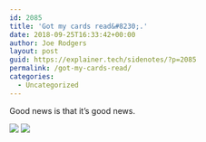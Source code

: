 ```yaml
---
id: 2085
title: 'Got my cards read&#8230;.'
date: 2018-09-25T16:33:42+00:00
author: Joe Rodgers
layout: post
guid: https://explainer.tech/sidenotes/?p=2085
permalink: /got-my-cards-read/
categories:
  - Uncategorized
---
```

Good news is that it&#8217;s good news.

<img class="posthaven-gallery-image" src="https://i1.wp.com/phaven-prod.s3.amazonaws.com/files/image_part/asset/2141183/_dvyjTb8jSeJguH5Px4zVVfIBh4/medium_temperance_2.jpg?resize=800%2C1067&#038;ssl=1" data-posthaven-state="processed" data-medium-src="https://i1.wp.com/phaven-prod.s3.amazonaws.com/files/image_part/asset/2141183/_dvyjTb8jSeJguH5Px4zVVfIBh4/medium_temperance_2.jpg?resize=800%2C1067&#038;ssl=1" data-medium-width="800" data-medium-height="1067" data-large-src="https://phaven-prod.s3.amazonaws.com/files/image_part/asset/2141183/_dvyjTb8jSeJguH5Px4zVVfIBh4/large_temperance_2.jpg" data-large-width="1200" data-large-height="1600" data-thumb-src="https://phaven-prod.s3.amazonaws.com/files/image_part/asset/2141183/_dvyjTb8jSeJguH5Px4zVVfIBh4/thumb_temperance_2.jpg" data-thumb-width="200" data-thumb-height="200" data-xlarge-src="https://phaven-prod.s3.amazonaws.com/files/image_part/asset/2141183/_dvyjTb8jSeJguH5Px4zVVfIBh4/xlarge_temperance_2.jpg" data-xlarge-width="2400" data-xlarge-height="3200" data-orig-src="https://phaven-prod.s3.amazonaws.com/files/image_part/asset/2141183/_dvyjTb8jSeJguH5Px4zVVfIBh4/temperance_2.jpg" data-orig-width="3024" data-orig-height="4032" data-posthaven-id="2141183" data-recalc-dims="1" /> 

<img class="posthaven-gallery-image" src="https://i1.wp.com/phaven-prod.s3.amazonaws.com/files/image_part/asset/2141182/Y4smvfoVlyZ_8AhixPOx1AyDsZI/medium_temperance_3.jpg?resize=800%2C1067&#038;ssl=1" data-posthaven-state="processed" data-medium-src="https://phaven-prod.s3.amazonaws.com/files/image_part/asset/2141183/_dvyjTb8jSeJguH5Px4zVVfIBh4/medium_temperance_2.jpg" data-medium-width="800" data-medium-height="1067" data-large-src="https://phaven-prod.s3.amazonaws.com/files/image_part/asset/2141183/_dvyjTb8jSeJguH5Px4zVVfIBh4/large_temperance_2.jpg" data-large-width="1200" data-large-height="1600" data-thumb-src="https://phaven-prod.s3.amazonaws.com/files/image_part/asset/2141183/_dvyjTb8jSeJguH5Px4zVVfIBh4/thumb_temperance_2.jpg" data-thumb-width="200" data-thumb-height="200" data-xlarge-src="https://phaven-prod.s3.amazonaws.com/files/image_part/asset/2141183/_dvyjTb8jSeJguH5Px4zVVfIBh4/xlarge_temperance_2.jpg" data-xlarge-width="2400" data-xlarge-height="3200" data-orig-src="https://phaven-prod.s3.amazonaws.com/files/image_part/asset/2141183/_dvyjTb8jSeJguH5Px4zVVfIBh4/temperance_2.jpg" data-orig-width="3024" data-orig-height="4032" data-posthaven-id="2141183" data-recalc-dims="1" /> 

&nbsp;